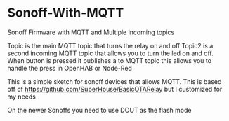 # Sonoff-With-MQTT
Sonoff Firmware with MQTT and Multiple incoming topics  

Topic is the main MQTT topic that turns the relay on and off
Topic2 is a second incoming MQTT topic that allows you to turn the led on and off.
When button is pressed it publishes a to MQTT topic this allows you to handle the press in OpenHAB or Node-Red


This is a simple sketch for sonoff devices that allows MQTT. This is based off of https://github.com/SuperHouse/BasicOTARelay but I 
customized for my needs



On the newer Sonoffs you need to use DOUT as the flash mode